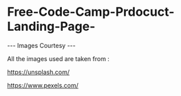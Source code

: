 # Free-Code-Camp-Prdocuct-Landing-Page-


--- Images Courtesy ---

All the images used are taken from :

https://unsplash.com/

https://www.pexels.com/
